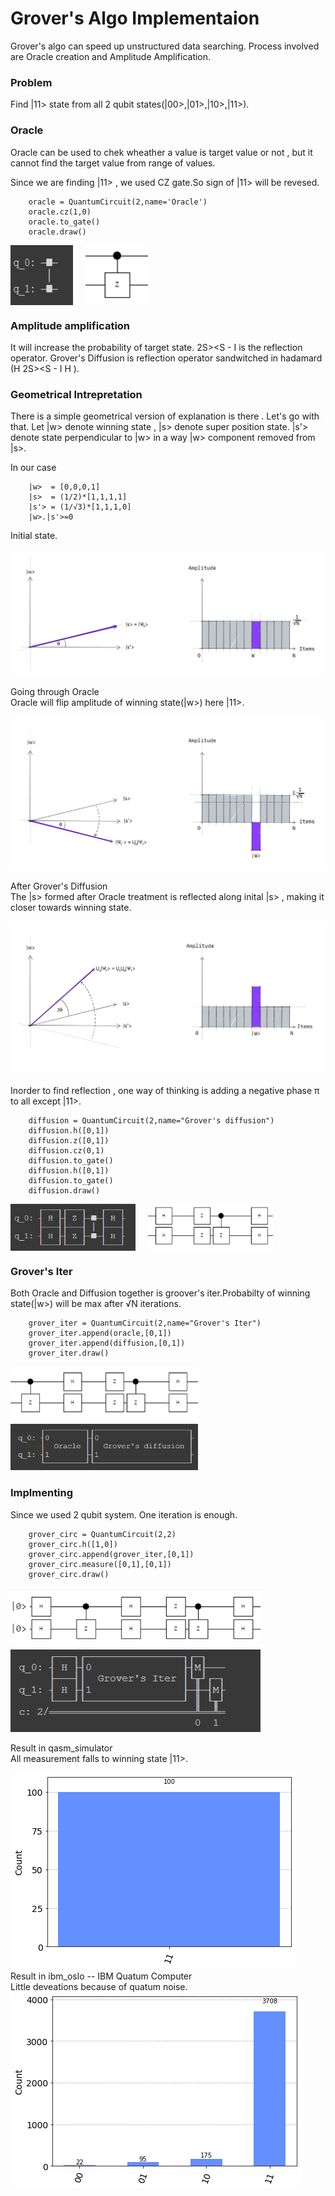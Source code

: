 # Grover's Algo Implementaion

Grover's algo can speed up unstructured data searching.
Process involved are
Oracle  creation and Amplitude Amplification.

### Problem
Find |11> state from all 2 qubit states(|00>,|01>,|10>,|11>).

### Oracle
Oracle can be used to chek wheather a value is target value or not , but it cannot find the target value 
from range of values.

Since we are finding |11> , we used CZ gate.So sign of |11> will be revesed.

        oracle = QuantumCircuit(2,name='Oracle')
        oracle.cz(1,0)
        oracle.to_gate()
        oracle.draw()

<div style="display:flex">
<img src='images/czgate_py.png' width='100px'>
<img src='images/czgate.png' width='100px' style='margin-left:20px'>
</div>

### Amplitude amplification
It will increase the probability of target state.
2S>&lt;S - I is the reflection operator.
Grover's Diffusion is reflection operator sandwitched in hadamard (H 2S>&lt;S - I H ).

### Geometrical Intrepretation
There is a simple geometrical version of explanation is there . Let's go with that.
Let |w> denote winning state , |s> denote super position state.
|s'> denote state perpendicular to |w> in a way |w> component removed from |s>.

In our case 

        |w>  = [0,0,0,1]
        |s>  = (1/2)*[1,1,1,1]
        |s'> = (1/√3)*[1,1,1,0]
        |w>.|s'>=0

Initial state.

<img src='images/grover_step1.jpg'>

Going through Oracle<br>
Oracle will flip amplitude of winning state(|w>) here |11>.

<img src='images/grover_step2.jpg'>

After Grover's  Diffusion<br>
The |s> formed after Oracle treatment is reflected along inital |s> , making it closer towards winning state.

<img src='images/grover_step3.jpg'>

Inorder to find reflection , one way of thinking is adding a negative phase π to all except |11>.

        diffusion = QuantumCircuit(2,name="Grover's diffusion")
        diffusion.h([0,1])
        diffusion.z([0,1])
        diffusion.cz(0,1)
        diffusion.to_gate()
        diffusion.h([0,1])
        diffusion.to_gate()
        diffusion.draw()
<div style="display:flex">
<img src='images/diffusion_py.png' width='200px'>
<img src='images/diffusion.png' width='200px' style="margin-left:20px">
</div>

### Grover's Iter
Both Oracle and Diffusion together is groover's iter.Probabilty of winning state(|w>) will be max after √N iterations.

        grover_iter = QuantumCircuit(2,name="Grover's Iter")
        grover_iter.append(oracle,[0,1])
        grover_iter.append(diffusion,[0,1])
        grover_iter.draw()

<img src='images/iter.png' width='300px'>
<img src='images/iter_py.png' width='300px'>

### Implmenting
Since we used 2 qubit system. One iteration is enough.
        
        grover_circ = QuantumCircuit(2,2)
        grover_circ.h([1,0])
        grover_circ.append(grover_iter,[0,1])
        grover_circ.measure([0,1],[0,1])
        grover_circ.draw()

<img src='images/circ.png' width='400px'>
<img src='images/circ_py.png' width='400px'>

Result in qasm_simulator<br>
All measurement falls to winning state |11>.
<div style="width:100%;background:'white'">
<img src='images/qasm.png'style="background-color:'white'">
</div>
Result in ibm_oslo -- IBM Quatum Computer<br>
Little deveations because of quatum noise.
<div style="width:100%;background:'white'">
<img src='images/oslo.png'style="background-color:'white'">
</div>